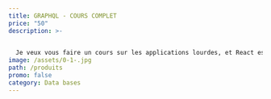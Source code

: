 ```yaml
---
title: GRAPHQL - COURS COMPLET
price: "50"
description: >-
  

  Je veux vous faire un cours sur les applications lourdes, et React est l'une de mes technologies préférées, alors j'ai pensé à créer une introduction sur React. Cet article nécessite comme prérequis des connaissances en HTML et JavaScript. Je pense que vous devriez les connaître avant de pouvoir appréhender une bibliothèque comme React.
image: /assets/0-1-.jpg
path: /produits
promo: false
category: Data bases
---
```

